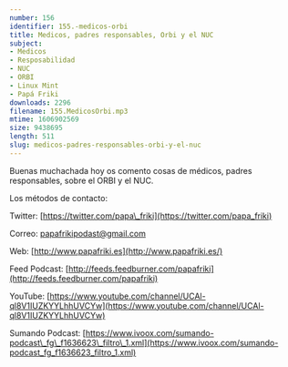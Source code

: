 ```yaml
---
number: 156
identifier: 155.-medicos-orbi
title: Medicos, padres responsables, Orbi y el NUC
subject:
- Medicos
- Resposabilidad
- NUC
- ORBI
- Linux Mint
- Papá Friki
downloads: 2296
filename: 155.MedicosOrbi.mp3
mtime: 1606902569
size: 9438695
length: 511
slug: medicos-padres-responsables-orbi-y-el-nuc
---
```

Buenas muchachada hoy os comento cosas de médicos, padres responsables, sobre el ORBI y el NUC.

Los métodos de contacto:  

Twitter: [https://twitter.com/papa\_friki](https://twitter.com/papa_friki)

Correo: [papafrikipodast@gmail.com](https://archive.org/details/papafrikipodast@gmail.com)

Web: [http://www.papafriki.es](http://www.papafriki.es/)

Feed Podcast: [http://feeds.feedburner.com/papafriki](http://feeds.feedburner.com/papafriki)

YouTube: [https://www.youtube.com/channel/UCAl-ql8V1IUZKYYLhhUVCYw](https://www.youtube.com/channel/UCAl-ql8V1IUZKYYLhhUVCYw)  

Sumando Podcast: [https://www.ivoox.com/sumando-podcast\_fg\_f1636623\_filtro\_1.xml](https://www.ivoox.com/sumando-podcast_fg_f1636623_filtro_1.xml)